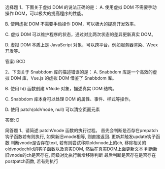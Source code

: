 选择题
1、下面关于虚拟 DOM 的说法正确的是：
A. 使用虚拟 DOM 不需要手动操作 DOM，可以极大的提高程序的性能。

B. 使用虚拟 DOM 不需要手动操作 DOM，可以极大的提高开发效率。

C. 虚拟 DOM 可以维护程序的状态，通过对比两次状态的差异更新真实 DOM。

D. 虚拟 DOM 本质上是 JavaScript 对象，可以跨平台，例如服务器渲染、Weex 开发等。

答案: BCD

2、下面关于 Snabbdom 库的描述错误的是：
A. Snabbdom 库是一个高效的虚拟 DOM 库，Vue.js 的虚拟 DOM 借鉴了 Snabbdom 库。

B. 使用 h() 函数创建 VNode 对象，描述真实 DOM 结构。

C. Snabbdom 库本身可以处理 DOM 的属性、事件、样式等操作。

D. 使用 patch(oldVnode, null) 可以清空页面元素

答案: D

简答题
1、请简述 patchVnode 函数的执行过程。
首先会判断是否存在prepatch钩子函数若有则执行, 如果新旧vnode相等, 则直接返回. 
更新并触发update钩子函数
判断vnode是否存在text, 若有则尝试移除oldvnode上的ch, 移除相关的oldvnodechild的钩子函数以及真实DOM, 然后在真实DOM上面更新文本
判断新旧vnode的ch是否存在, 同级对比执行新增移除判断
最后判断是否存在是否存在postpatch函数, 若有则执行